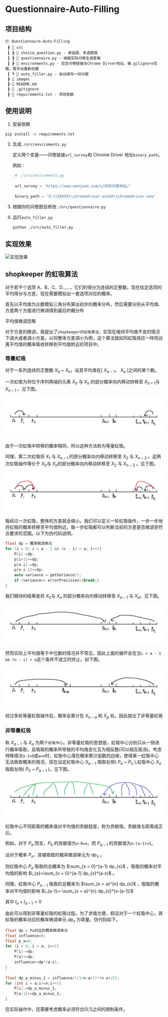 # Questionnaire-Auto-Filling

## 项目结构

```
📦 Questionnaire-Auto-Filling
 ┣ 📂 src
 ┃ ┣ 📜 choice_question.py - 单选题、多选题类
 ┃ ┣ 📜 questionnaire.py - 根据实际问卷生成答案
 ┃ ┣ 📜 environments.py - 包含问卷链接与Chrome Dirver地址，被.gitignore忽略，需手动重新创建
 ┃ ┗ 📜 auto_filler.py - 自动填写一份问卷
 ┣ 📂 images
 ┣ 📜 README.md
 ┣ 📜 .gitignore
 ┣ 📜 requirements.txt - 项目依赖
```

## 使用说明

1. 安装依赖

```shell
pip install -r requirements.txt
```

2. 生成`./src/enviroments.py`

   定义两个变量——问卷链接`url_survey`和 Chrome Driver 地址`binary_path`。

   例如：

   ```python
    # ./src/enviroments.py

    url_survey = 'https://www.wenjuan.com/s/你的问卷地址/'

    binary_path = 'X:\\XXXXX\\chromedriver-winXX\\chromedriver.exe'
   ```

3. 根据你的问卷题目修改`./src/questionnaire.py`

4. 运行`auto_filler.py`

   ```shell
   python ./src/auto_filler.py
   ```

## 实现效果

![实现效果](./images/snapshot.gif)

## shopkeeper 的虹吸算法

对于若干个选项 A、B、C、D......，它们的得分为连续的正整数。现在给定选项的平均得分与方差，现在需要模拟出一套选项对应的概率。

首先以平均值为众数模拟三角分布算出初步的概率分布，然后需要分别从平均值、方差两个方面进行微调得到最后的概分布

平均值微调忽略

对于方差的微调，我提出了`shopkeeper的虹吸算法`，实现在维持平均值不变的情况下调大或者调小方差。以将整体方差调小为例，这个算法就如同虹吸效应一样将远离平均值的概率吸收转移到平均值附近的项目中。

### 等量虹吸

对于一系列连续的正整数 $X_{0}$ ~ $X_{n}$，设其平均值在[ $X_{a-1}$， $X_{a}$ ]之间的某个数。

一次虹吸为将位于序列两端的元素 $X_{0}$ 与 $X_{n}$ 的部分概率向内移动转移至 $X_{0+1}$与 $X_{n-1}$ 。见下图。

![第一次虹吸](./images/1st_step.png)

由于一次虹吸中转移的概率相同，所以这种方法称为等量虹吸。

同理，第二次虹吸将 $X_{1}$ 与 $X_{n-1}$ 的部分概率向内移动转移至 $X_{2}$ 与 $X_{n-2}$ 。这两次虹吸操作等价于 $X_{0}$与 $X_{n}$的部分概率向内移动转移至 $X_{2}$ 与 $X_{n-2}$ 。见下图。

![第二次虹吸](./images/2rd_step.png)

每经过一次虹吸，整体的方差就会缩小。我们可以定义一轮虹吸操作，一步一步地将虹吸的概率转移至平均值附近。每一步虹吸都可以判断当前的方差是否微调至符合要求的范围。以下为伪代码说明。

```c++
float dp = 概率微调单元
for (i = 0; i < a - 1 && (n - i) > a; i++){
    P[i]-=dp;
    p[i+1]+=dp;
    p[n-i]-=dp;
    p[n-i-1]+=dp;
    auto variance = getVariance();
    if (variance<= errorPrecision){break;}
}
```

我们期待的结果是将 $X_{0}$与 $X_{n}$ 的部分概率向内移动转移至 $X_{a-1}$ 与 $X_{a}$。见下图。

![一轮虹吸](./images/1st_round.png)

然而实际上平均值等于中位数的情况并不常见，因此上面的循环会在当`i < a - 1 && (n - i) > a`这个条件不成立时终止。如下图。

![一轮虹吸的真实情况](./images/1st_round_true.png)

经过多轮等量虹吸操作后，概率会累计在 $X_{n-a}$ 和 $X_{p}$ 处。因此提出了非等量虹吸

### 非等量虹吸

称 $X_{a-1}$ 与 $X_{a}$ 为两个`虹吸中心`。非等量虹吸的思想是，虹吸中心分别只从一侧进行概率吸取，且吸取的概率所导致的平均值变化互为相反数(可以相互抵消)。考虑特殊情况`a-1=0`或`a=n`时，虹吸中心落在概率累计函数的边缘，使得某一虹吸中心无法吸取概率的情况，现在设定虹吸中心 $X_{a-1}$ 吸取右侧( $P_{a}$ ~ $P_{n}$ ),虹吸中心 $X_{a}$ 吸取左侧( $P_{0}$ ~ $P_{a-1}$ )。见下图。

![非等量虹吸](./images/unequal.png)

虹吸中心不同距离的概率值对平均值的贡献程度，称为贡献值。贡献值与距离成正比。

例如，对于 $P_{a}$ 而言，$P_{0}$ 的贡献值为`a-0=a`，而 $P_{a-1}$ 的贡献值为`a-(a-1)=1`。

设对于概率 $P_{x}$，其被吸取的概率微调单元为 $dp_{x}$ 。

则虹吸中心 $P_{a}$ 吸取的总概率为 $\sum_{x = 0}^{a-1} dp_{x}$ ，吸取的概率对平均值的影响 $I_{a}=\sum_{x = 0}^{a-1} dp_{x}*(a-x)$ 。

同理，虹吸中心 $P_{a-1}$ 吸取的总概率为 $\sum_{x = a}^{n} dp_{x}$ ，吸取的概率对平均值的影响 $I_{a-1}=-\sum_{x = a}^{n} dp_{x}*(x-(a-1))$

其中 $I_{a}+I_{a-1}=0$

由此可以得到非等量虹吸的虹吸过程。为了求值方便，假设对于一个虹吸中心，其虹吸的概率对应的概率微调单元 $dp_{x}$ 为常量。伪代码如下。

```cpp
float dp = Pa对应的概率微调单元
float influence=0;
float p_a=0;
for (i = 0; i < a; i++){
    P[i]-=dp;
    P[a]+=dp;
    influence+=dp*(a-i);
}

float dp_a_minus_1 = influence/((1+n-a+1)*(n-a)/2);
for (int i = a;i<=n;i++){
    P[i]-=dp_a_minus_1;
    P[a-1]+=dp_a_minus_1;
}
```

在实际操作中，还需要考虑概率必须符合[0,1]之间的限制条件。
